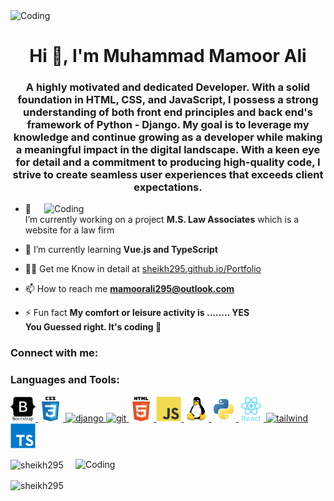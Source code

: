 <img alt="Coding" width="1000px" height="400px" src="https://i.pinimg.com/originals/9d/8d/cd/9d8dcd32f4615963f42e428366c096f1.gif">

<h1 align="center">Hi 👋, I'm Muhammad Mamoor Ali</h1>
<h3 align="center">A highly motivated and dedicated Developer. With a solid foundation in HTML, CSS, and JavaScript, I possess a strong understanding of both front end principles and back end's framework of Python - Django. My goal is to leverage my knowledge and continue growing as a developer while making a meaningful impact in the digital landscape. With a keen eye for detail and a commitment to producing high-quality code, I strive to create seamless user experiences that exceeds client expectations.</h3>

<img align="right" alt="Coding" width="450px" src="https://thumbs.gfycat.com/AstonishingDentalGermanspitz-size_restricted.gif">

- 🔭 I’m currently working on a project **M.S. Law Associates** which is a website for a law firm

- 🌱 I’m currently learning **Vue.js and TypeScript**

- 👨‍💻 Get me Know in detail at [sheikh295.github.io/Portfolio](sheikh295.github.io/Portfolio)

- 📫 How to reach me **mamoorali295@outlook.com**

- ⚡ Fun fact **My comfort or leisure activity is ........ YES </br> You Guessed right. It's coding 👀**

<h3 align="left">Connect with me:</h3>
<p align="left">
</p>

<h3 align="left">Languages and Tools:</h3>
<p align="left"> <a href="https://getbootstrap.com" target="_blank" rel="noreferrer"> <img src="https://raw.githubusercontent.com/devicons/devicon/master/icons/bootstrap/bootstrap-plain-wordmark.svg" alt="bootstrap" width="40" height="40"/> </a> <a href="https://www.w3schools.com/css/" target="_blank" rel="noreferrer"> <img src="https://raw.githubusercontent.com/devicons/devicon/master/icons/css3/css3-original-wordmark.svg" alt="css3" width="40" height="40"/> </a> <a href="https://www.djangoproject.com/" target="_blank" rel="noreferrer"> <img src="https://cdn.worldvectorlogo.com/logos/django.svg" alt="django" width="40" height="40"/> </a> <a href="https://git-scm.com/" target="_blank" rel="noreferrer"> <img src="https://www.vectorlogo.zone/logos/git-scm/git-scm-icon.svg" alt="git" width="40" height="40"/> </a> <a href="https://www.w3.org/html/" target="_blank" rel="noreferrer"> <img src="https://raw.githubusercontent.com/devicons/devicon/master/icons/html5/html5-original-wordmark.svg" alt="html5" width="40" height="40"/> </a> <a href="https://developer.mozilla.org/en-US/docs/Web/JavaScript" target="_blank" rel="noreferrer"> <img src="https://raw.githubusercontent.com/devicons/devicon/master/icons/javascript/javascript-original.svg" alt="javascript" width="40" height="40"/> </a> <a href="https://www.linux.org/" target="_blank" rel="noreferrer"> <img src="https://raw.githubusercontent.com/devicons/devicon/master/icons/linux/linux-original.svg" alt="linux" width="40" height="40"/> </a> <a href="https://www.python.org" target="_blank" rel="noreferrer"> <img src="https://raw.githubusercontent.com/devicons/devicon/master/icons/python/python-original.svg" alt="python" width="40" height="40"/> </a> <a href="https://reactjs.org/" target="_blank" rel="noreferrer"> <img src="https://raw.githubusercontent.com/devicons/devicon/master/icons/react/react-original-wordmark.svg" alt="react" width="40" height="40"/> </a> <a href="https://tailwindcss.com/" target="_blank" rel="noreferrer"> <img src="https://www.vectorlogo.zone/logos/tailwindcss/tailwindcss-icon.svg" alt="tailwind" width="40" height="40"/> </a> <a href="https://www.typescriptlang.org/" target="_blank" rel="noreferrer"> <img src="https://raw.githubusercontent.com/devicons/devicon/master/icons/typescript/typescript-original.svg" alt="typescript" width="40" height="40"/> </a> </p>

<img align="right" alt="Coding" width="400" src="https://i.giphy.com/media/xTiTngBQncyTMceuXK/giphy.gif">


<p><img align="center" src="https://github-readme-stats.vercel.app/api/top-langs?username=sheikh295&show_icons=true&locale=en&layout=compact" alt="sheikh295" /></p>


<p><img align="center" style="margin-top: '10px';" src="https://github-readme-streak-stats.herokuapp.com/?user=sheikh295&" alt="sheikh295" /></p>

